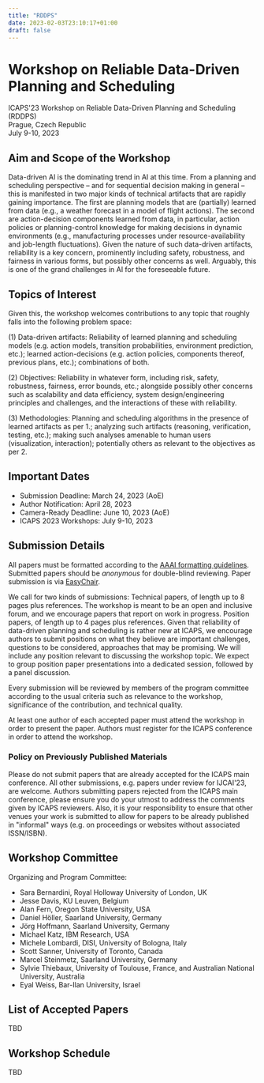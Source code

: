 ```yaml
---
title: "RDDPS"
date: 2023-02-03T23:10:17+01:00
draft: false
---
```


# Workshop on Reliable Data-Driven Planning and Scheduling 

ICAPS'23 Workshop on Reliable Data-Driven Planning and Scheduling (RDDPS) \
Prague, Czech Republic \
July 9-10, 2023

## Aim and Scope of the Workshop

Data-driven AI is the dominating trend in AI at this time. From a planning and scheduling perspective – and for sequential decision making in general – this is manifested in two major kinds of technical artifacts that are rapidly gaining importance. The first are planning models that are (partially) learned from data (e.g., a weather forecast in a model of flight actions). The second are action-decision components learned from data, in particular, action policies or planning-control knowledge for making decisions in dynamic environments (e.g., manufacturing processes under resource-availability and job-length fluctuations).  Given the nature of such data-driven artifacts, reliability is a key concern, prominently including safety, robustness, and fairness in various forms, but possibly other concerns as well. Arguably, this is one of the grand challenges in AI for the foreseeable future.


## Topics of Interest

Given this, the workshop welcomes contributions to any topic that roughly falls into the following problem space:

(1) Data-driven artifacts: Reliability of learned planning and scheduling models (e.g. action models, transition probabilities, environment prediction, etc.); learned action-decisions (e.g. action policies, components thereof, previous plans, etc.); combinations of both.

(2) Objectives: Reliability in whatever form, including risk, safety, robustness, fairness, error bounds, etc.; alongside possibly other concerns such as scalability and data efficiency, system design/engineering principles and challenges, and the interactions of these with reliability.

(3) Methodologies: Planning and scheduling algorithms in the presence of learned artifacts as per 1.; analyzing such artifacts (reasoning, verification, testing, etc.); making such analyses amenable to human users (visualization, interaction); potentially others as relevant to the objectives as per 2.


## Important Dates

 - Submission Deadline: March 24, 2023 (AoE)
 - Author Notification: April 28, 2023
 - Camera-Ready Deadline: June 10, 2023 (AoE)
 - ICAPS 2023 Workshops: July 9-10, 2023


## Submission Details

All papers must be formatted according to the [AAAI formatting guidelines](https://www.aaai.org/Publications/Templates/AuthorKit23.zip). Submitted papers should be *anonymous* for double-blind reviewing. Paper submission is via [EasyChair](https://easychair.org/conferences/?conf=rddps23).

We call for two kinds of submissions:
Technical papers, of length up to 8 pages plus references. The workshop is meant to be an open and inclusive forum, and we encourage papers that report on work in progress.
Position papers, of length up to 4 pages plus references. Given that reliability of data-driven planning and scheduling is rather new at ICAPS, we encourage authors to submit positions on what they believe are important challenges, questions to be considered, approaches that may be promising. We will include any position relevant to discussing the workshop topic. We expect to group position paper presentations into a dedicated session, followed by a panel discussion.

Every submission will be reviewed by members of the program committee according to the usual criteria such as relevance to the workshop, significance of the contribution, and technical quality.

At least one author of each accepted paper must attend the workshop in order to present the paper. Authors must register for the ICAPS conference in order to attend the workshop.


### Policy on Previously Published Materials

Please do not submit papers that are already accepted for the ICAPS main conference. All other submissions, e.g. papers under review for IJCAI'23, are welcome. Authors submitting papers rejected from the ICAPS main conference, please ensure you do your utmost to address the comments given by ICAPS reviewers. Also, it is your responsibility to ensure that other venues your work is submitted to allow for papers to be already published in "informal" ways (e.g. on proceedings or websites without associated ISSN/ISBN).


## Workshop Committee

Organizing and Program Committee:

 - Sara Bernardini, Royal Holloway University of London, UK
 - Jesse Davis, KU Leuven, Belgium
 - Alan Fern, Oregon State University, USA
 - Daniel Höller, Saarland University, Germany
 - Jörg Hoffmann, Saarland University, Germany
 - Michael Katz, IBM Research, USA
 - Michele Lombardi, DISI, University of Bologna, Italy
 - Scott Sanner, University of Toronto, Canada
 - Marcel Steinmetz, Saarland University, Germany
 - Sylvie Thiebaux, University of Toulouse, France, and Australian National University, Australia
 - Eyal Weiss, Bar-Ilan University, Israel


## List of Accepted Papers

TBD

## Workshop Schedule

TBD


